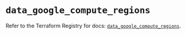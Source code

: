 # `data_google_compute_regions`

Refer to the Terraform Registry for docs: [`data_google_compute_regions`](https://registry.terraform.io/providers/hashicorp/google/6.7.0/docs/data-sources/compute_regions).
